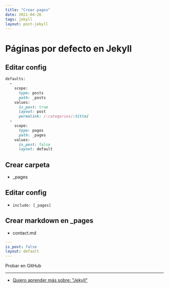 ```yaml
---
title: "Crear pages"
date: 2021-04-26
tags: jekyll
layout: post-jekyll
---
```


# Páginas por defecto en Jekyll

## Editar config

````ruby
defaults:
  -
    scope:
      type: posts
      path: _posts
    values:
      is_post: true
      layout: post
      permalink: /:categories/:title/
  -
    scope:
      type: pages
      path: _pages
    values:
      is_post: false
      layout: default
````

## Crear carpeta
- _pages

## Editar config
- `include: [_pages]`

## Crear markdown en _pages
- contact.md

````yaml
---
is_post: false
layout: default
---
````

Probar en GitHub

---

- [Quiero aprender más sobre: "Jekyll"](../00/jekyll)
